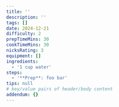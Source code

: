 ```yaml
---
title: ''
description: ''
tags: []
date: 2024-12-21
difficulty: 2
prepTimeMins: 30
cookTimeMins: 30
nicksRating: 3
equipment: []
ingredients:
  - '1 cup water'
steps:
  - '**Prep**: foo bar'
tips: null
# key/value pairs of header/body content
addendum: {}
---
```

